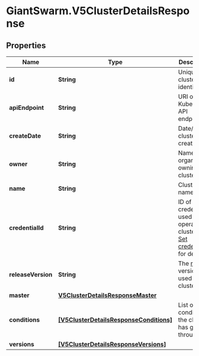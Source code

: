 # GiantSwarm.V5ClusterDetailsResponse

## Properties

Name | Type | Description | Notes
------------ | ------------- | ------------- | -------------
**id** | **String** | Unique cluster identifier | [optional] 
**apiEndpoint** | **String** | URI of the Kubernetes API endpoint | [optional] 
**createDate** | **String** | Date/time of cluster creation | [optional] 
**owner** | **String** | Name of the organization owning the cluster  | [optional] 
**name** | **String** | Cluster name | [optional] 
**credentialId** | **String** | ID of the credentials used to operate the cluster. See [Set credentials](#operation/addCredentials) for details.  | [optional] 
**releaseVersion** | **String** | The [release](https://docs.giantswarm.io/api/#tag/releases) version used by the cluster  | [optional] 
**master** | [**V5ClusterDetailsResponseMaster**](V5ClusterDetailsResponseMaster.md) |  | [optional] 
**conditions** | [**[V5ClusterDetailsResponseConditions]**](V5ClusterDetailsResponseConditions.md) | List of conditions the cluster has gone through | [optional] 
**versions** | [**[V5ClusterDetailsResponseVersions]**](V5ClusterDetailsResponseVersions.md) |  | [optional] 


